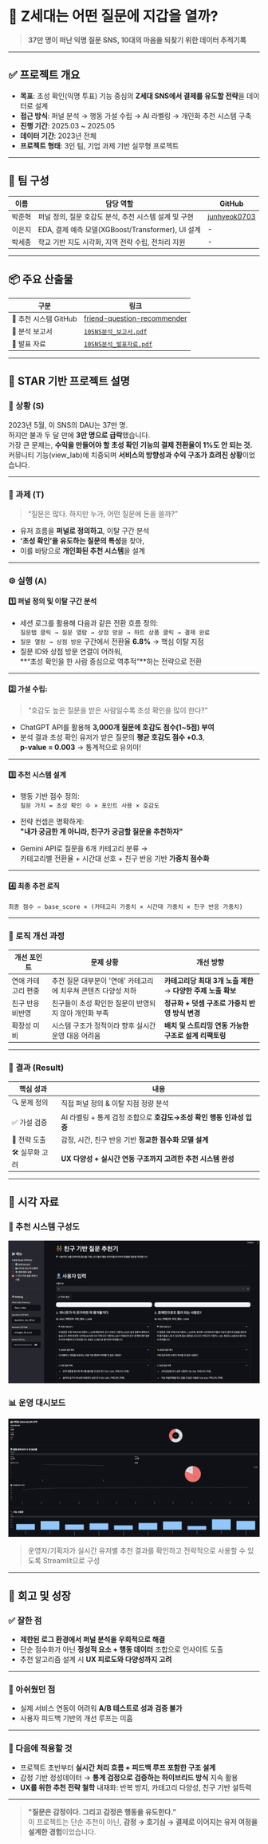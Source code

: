 # 🧠 Z세대는 어떤 질문에 지갑을 열까?
> **37만 명이 떠난 익명 질문 SNS, 10대의 마음을 되찾기 위한 데이터 추적기록**

---

## ✅ 프로젝트 개요

- **목표**: 초성 확인(익명 투표) 기능 중심의 **Z세대 SNS에서 결제를 유도할 전략**을 데이터로 설계
- **접근 방식**: 퍼널 분석 → 행동 가설 수립 → AI 라벨링 → 개인화 추천 시스템 구축
- **진행 기간**: 2025.03 ~ 2025.05  
- **데이터 기간**: 2023년 전체  
- **프로젝트 형태**: 3인 팀, 기업 과제 기반 실무형 프로젝트

---

## 👥 팀 구성

| 이름   | 담당 역할                                                      | GitHub                                          |
| ------ | --------------------------------------------------------------- | ----------------------------------------------- |
| 박준혁 | 퍼널 정의, 질문 호감도 분석, 추천 시스템 설계 및 구현                | [junhyeok0703](https://github.com/junhyeok0703) |
| 이은지 | EDA, 결제 예측 모델(XGBoost/Transformer), UI 설계               | -                                               |
| 박세종 | 학교 기반 지도 시각화, 지역 전략 수립, 전처리 지원              | -                                               |

---

## 📦 주요 산출물

| 구분               | 링크                                                                                       |
| ------------------ | ------------------------------------------------------------------------------------------ |
| 🔗 추천 시스템 GitHub | [friend-question-recommender](https://github.com/junhyeok0703/friend-question-recommender) |
| 📄 분석 보고서       | [`10SNS분석_보고서.pdf`](./10SNS분석_보고서.pdf)                                           |
| 📄 발표 자료         | [`10SNS분석_발표자료.pdf`](./10SNS분석_발표자료.pdf)                                       |

---

## 🧠 STAR 기반 프로젝트 설명

### 🧭 상황 (S)  
2023년 5월, 이 SNS의 DAU는 37만 명.  
하지만 불과 두 달 만에 **3만 명으로 급락**했습니다.  
가장 큰 문제는, **수익을 만들어야 할 초성 확인 기능의 결제 전환율이 1%도 안 되는 것.**  
커뮤니티 기능(view_lab)에 치중되며 **서비스의 방향성과 수익 구조가 흐려진 상황**이었습니다.

---

### 🎯 과제 (T)  
> “질문은 많다. 하지만 누가, 어떤 질문에 돈을 쓸까?”

- 유저 흐름을 **퍼널로 정의하고**, 이탈 구간 분석
- **‘초성 확인’을 유도하는 질문의 특성**을 찾아,  
- 이를 바탕으로 **개인화된 추천 시스템**을 설계

---

### ⚙️ 실행 (A)

#### 1️⃣ 퍼널 정의 및 이탈 구간 분석

- 세션 로그를 활용해 다음과 같은 전환 흐름 정의:  
  `질문탭 클릭 → 질문 열람 → 상점 방문 → 하트 상품 클릭 → 결제 완료`
- `질문 열람 → 상점 방문` 구간에서 전환율 **6.8%** → 핵심 이탈 지점
- 질문 ID와 상점 방문 연결이 어려워,  
  **“초성 확인을 한 사람 중심으로 역추적”**하는 전략으로 전환

---

#### 2️⃣ 가설 수립:  
> “호감도 높은 질문을 받은 사람일수록 초성 확인을 많이 한다?”

- ChatGPT API를 활용해 **3,000개 질문에 호감도 점수(1~5점) 부여**
- 분석 결과
  초성 확인 유저가 받은 질문의 **평균 호감도 점수 +0.3**,  
  **p-value = 0.003** → 통계적으로 유의미!

---

#### 3️⃣ 추천 시스템 설계

- 행동 기반 점수 정의:  
  `질문 가치 = 초성 확인 수 × 포인트 사용 × 호감도`

- 전략 컨셉은 명확하게:  
  **"내가 궁금한 게 아니라, 친구가 궁금할 질문을 추천하자"**

- Gemini API로 질문을 6개 카테고리 분류 →  
  카테고리별 전환율 + 시간대 선호 + 친구 반응 기반 **가중치 점수화**

---

#### 4️⃣ 최종 추천 로직

```python
최종 점수 = base_score × (카테고리 가중치 × 시간대 가중치 × 친구 반응 가중치)
```

---

### 🧪 로직 개선 과정

| 개선 포인트              | 문제 상황                                                       | 개선 방향                                                       |
| ------------------------ | --------------------------------------------------------------- | --------------------------------------------------------------- |
| 연애 카테고리 편중       | 추천 질문 대부분이 '연애' 카테고리에 치우쳐 콘텐츠 다양성 저하 | **카테고리당 최대 3개 노출 제한** → **다양한 주제 노출 확보**     |
| 친구 반응 비반영         | 친구들이 초성 확인한 질문이 반영되지 않아 개인화 부족           | **정규화 + 덧셈 구조로 가중치 반영 방식 변경**                  |
| 확장성 미비              | 시스템 구조가 정적이라 향후 실시간 운영 대응 어려움             | **배치 및 스트리밍 연동 가능한 구조로 설계 리팩토링**            |

---

### 🏁 결과 (Result)

| 핵심 성과             | 내용                                                                 |
| ---------------------- | -------------------------------------------------------------------- |
| 🔍 문제 정의           | 직접 퍼널 정의 & 이탈 지점 정량 분석                                |
| ✅ 가설 검증           | AI 라벨링 + 통계 검정 조합으로 **호감도→초성 확인 행동 인과성 입증** |
| 🧠 전략 도출           | 감정, 시간, 친구 반응 기반 **정교한 점수화 모델 설계**              |
| 🛠 실무화 고려         | **UX 다양성 + 실시간 연동 구조까지 고려한 추천 시스템 완성**         |

---

## 📸 시각 자료

### 📌 추천 시스템 구성도  
![추천 시스템](./추천시스템사진.png)

### 📊 운영 대시보드  
![대시보드](./대시보드사진.png)  
> 운영자/기획자가 실시간 유저별 추천 결과를 확인하고 전략적으로 사용할 수 있도록 Streamlit으로 구성

---

## 🧠 회고 및 성장

### ✅ 잘한 점

- **제한된 로그 환경에서 퍼널 분석을 우회적으로 해결**  
- 단순 점수화가 아닌 **정성적 요소 + 행동 데이터** 조합으로 인사이트 도출  
- 추천 알고리즘 설계 시 **UX 피로도와 다양성까지 고려**

---

### 🧩 아쉬웠던 점

- 실제 서비스 연동이 어려워 **A/B 테스트로 성과 검증 불가**  
- 사용자 피드백 기반의 개선 루프는 미흡

---

### 🚀 다음에 적용할 것

- 프로젝트 초반부터 **실시간 처리 흐름 + 피드백 루프 포함한 구조 설계**  
- 감정 기반 정성데이터 → **통계 검정으로 검증하는 하이브리드 방식** 지속 활용  
- **UX를 위한 추천 전략 철학** 내재화: 반복 방지, 카테고리 다양성, 친구 기반 설득력

---

> **"질문은 감정이다. 그리고 감정은 행동을 유도한다."**  
> 이 프로젝트는 단순 추천이 아닌, **감정 → 호기심 → 결제로 이어지는 유저 여정을 설계한 경험**이었습니다.
